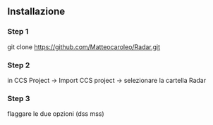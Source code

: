 ## Installazione

### Step 1 
 git clone https://github.com/Matteocaroleo/Radar.git
### Step 2
in CCS Project -> Import CCS project -> selezionare la cartella Radar
### Step 3 
flaggare le due opzioni (dss mss)
